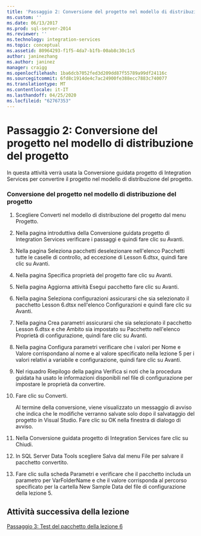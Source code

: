 ```yaml
---
title: 'Passaggio 2: Conversione del progetto nel modello di distribuzione del progetto | Microsoft Docs'
ms.custom: ''
ms.date: 06/13/2017
ms.prod: sql-server-2014
ms.reviewer: ''
ms.technology: integration-services
ms.topic: conceptual
ms.assetid: 80964293-f1f5-4da7-b1fb-00ab8c30c1c5
author: janinezhang
ms.author: janinez
manager: craigg
ms.openlocfilehash: 1ba6dcb7052fed3d209dd87f55789a99df24116c
ms.sourcegitcommit: 6fd8c1914de4c7ac24900fe388ecc7883c740077
ms.translationtype: MT
ms.contentlocale: it-IT
ms.lasthandoff: 04/25/2020
ms.locfileid: "62767353"
---
```

# <a name="step-2-converting-the-project-to-the-project-deployment-model"></a>Passaggio 2: Conversione del progetto nel modello di distribuzione del progetto
  In questa attività verrà usata la Conversione guidata progetto di Integration Services per convertire il progetto nel modello di distribuzione del progetto.  
  
### <a name="converting-the-project-to-the-project-deployment-model"></a>Conversione del progetto nel modello di distribuzione del progetto  
  
1.  Scegliere Converti nel modello di distribuzione del progetto dal menu Progetto.  
  
2.  Nella pagina introduttiva della Conversione guidata progetto di Integration Services verificare i passaggi e quindi fare clic su Avanti.  
  
3.  Nella pagina Seleziona pacchetti deselezionare nell'elenco Pacchetti tutte le caselle di controllo, ad eccezione di Lesson 6.dtsx, quindi fare clic su Avanti.  
  
4.  Nella pagina Specifica proprietà del progetto fare clic su Avanti.  
  
5.  Nella pagina Aggiorna attività Esegui pacchetto fare clic su Avanti.  
  
6.  Nella pagina Seleziona configurazioni assicurarsi che sia selezionato il pacchetto Lesson 6.dtsx nell'elenco Configurazioni e quindi fare clic su Avanti.  
  
7.  Nella pagina Crea parametri assicurarsi che sia selezionato il pacchetto Lesson 6.dtsx e che Ambito sia impostato su Pacchetto nell'elenco Proprietà di configurazione, quindi fare clic su Avanti.  
  
8.  Nella pagina Configura parametri verificare che i valori per Nome e Valore corrispondano al nome e al valore specificato nella lezione 5 per i valori relativi a variabile e configurazione, quindi fare clic su Avanti.  
  
9. Nel riquadro Riepilogo della pagina Verifica si noti che la procedura guidata ha usato le informazioni disponibili nel file di configurazione per impostare le proprietà da convertire.  
  
10. Fare clic su Converti.  
  
     Al termine della conversione, viene visualizzato un messaggio di avviso che indica che le modifiche verranno salvate solo dopo il salvataggio del progetto in Visual Studio. Fare clic su OK nella finestra di dialogo di avviso.  
  
11. Nella Conversione guidata progetto di Integration Services fare clic su Chiudi.  
  
12. In SQL Server Data Tools scegliere Salva dal menu File per salvare il pacchetto convertito.  
  
13. Fare clic sulla scheda Parametri e verificare che il pacchetto includa un parametro per VarFolderName e che il valore corrisponda al percorso specificato per la cartella New Sample Data del file di configurazione della lezione 5.  
  
## <a name="next-task-in-lesson"></a>Attività successiva della lezione  
 [Passaggio 3: Test del pacchetto della lezione 6](lesson-6-3-testing-the-lesson-6-package.md)  
  
  
